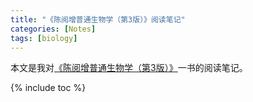 ```yaml
---
title: "《陈阅增普通生物学（第3版）》阅读笔记"
categories: [Notes]
tags: [biology]
---
```


本文是我对[《陈阅增普通生物学（第3版）》](https://book.douban.com/subject/3866931/)一书的阅读笔记。

{% include toc %}